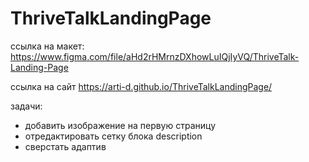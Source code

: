 # ThriveTalkLandingPage

ссылка на макет: https://www.figma.com/file/aHd2rHMrnzDXhowLuIQjIyVQ/ThriveTalk-Landing-Page

ссылка на сайт https://arti-d.github.io/ThriveTalkLandingPage/

задачи: 
- добавить изображение на первую страницу
- отредактировать сетку блока description
- сверстать адаптив 

